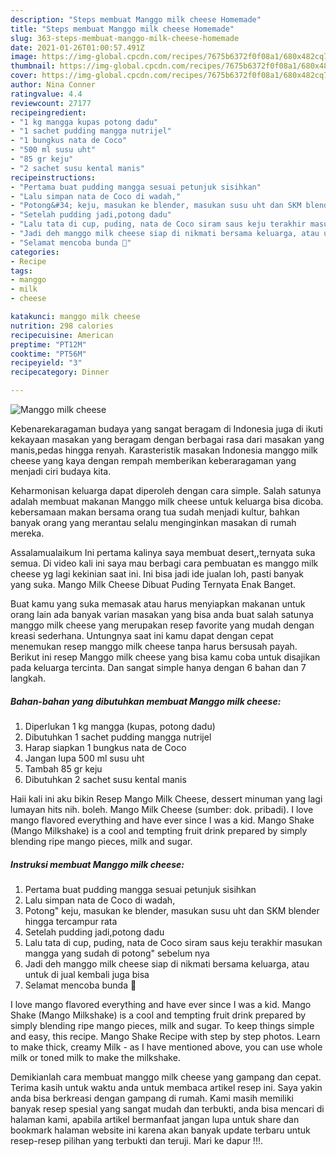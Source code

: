 ```yaml
---
description: "Steps membuat Manggo milk cheese Homemade"
title: "Steps membuat Manggo milk cheese Homemade"
slug: 363-steps-membuat-manggo-milk-cheese-homemade
date: 2021-01-26T01:00:57.491Z
image: https://img-global.cpcdn.com/recipes/7675b6372f0f08a1/680x482cq70/manggo-milk-cheese-foto-resep-utama.jpg
thumbnail: https://img-global.cpcdn.com/recipes/7675b6372f0f08a1/680x482cq70/manggo-milk-cheese-foto-resep-utama.jpg
cover: https://img-global.cpcdn.com/recipes/7675b6372f0f08a1/680x482cq70/manggo-milk-cheese-foto-resep-utama.jpg
author: Nina Conner
ratingvalue: 4.4
reviewcount: 27177
recipeingredient:
- "1 kg mangga kupas potong dadu"
- "1 sachet pudding mangga nutrijel"
- "1 bungkus nata de Coco"
- "500 ml susu uht"
- "85 gr keju"
- "2 sachet susu kental manis"
recipeinstructions:
- "Pertama buat pudding mangga sesuai petunjuk sisihkan"
- "Lalu simpan nata de Coco di wadah,"
- "Potong&#34; keju, masukan ke blender, masukan susu uht dan SKM blender hingga tercampur rata"
- "Setelah pudding jadi,potong dadu"
- "Lalu tata di cup, puding, nata de Coco siram saus keju terakhir masukan mangga yang sudah di potong&#34; sebelum nya"
- "Jadi deh manggo milk cheese siap di nikmati bersama keluarga, atau untuk di jual kembali juga bisa"
- "Selamat mencoba bunda 🥰"
categories:
- Recipe
tags:
- manggo
- milk
- cheese

katakunci: manggo milk cheese 
nutrition: 298 calories
recipecuisine: American
preptime: "PT12M"
cooktime: "PT56M"
recipeyield: "3"
recipecategory: Dinner

---
```



![Manggo milk cheese](https://img-global.cpcdn.com/recipes/7675b6372f0f08a1/680x482cq70/manggo-milk-cheese-foto-resep-utama.jpg)

Kebenarekaragaman budaya yang sangat beragam di Indonesia juga di ikuti kekayaan masakan yang beragam dengan berbagai rasa dari masakan yang manis,pedas hingga renyah. Karasteristik masakan Indonesia manggo milk cheese yang kaya dengan rempah memberikan keberaragaman yang menjadi ciri budaya kita.


Keharmonisan keluarga dapat diperoleh dengan cara simple. Salah satunya adalah membuat makanan Manggo milk cheese untuk keluarga bisa dicoba. kebersamaan makan bersama orang tua sudah menjadi kultur, bahkan banyak orang yang merantau selalu menginginkan masakan di rumah mereka.

Assalamualaikum Ini pertama kalinya saya membuat desert,,ternyata suka semua. Di video kali ini saya mau berbagi cara pembuatan es manggo milk cheese yg lagi kekinian saat ini. Ini bisa jadi ide jualan loh, pasti banyak yang suka. Mango Milk Cheese Dibuat Puding Ternyata Enak Banget.

Buat kamu yang suka memasak atau harus menyiapkan makanan untuk orang lain ada banyak varian masakan yang bisa anda buat salah satunya manggo milk cheese yang merupakan resep favorite yang mudah dengan kreasi sederhana. Untungnya saat ini kamu dapat dengan cepat menemukan resep manggo milk cheese tanpa harus bersusah payah.
Berikut ini resep Manggo milk cheese yang bisa kamu coba untuk disajikan pada keluarga tercinta. Dan sangat simple hanya dengan 6 bahan dan 7 langkah.


<!--inarticleads1-->

##### Bahan-bahan yang dibutuhkan membuat Manggo milk cheese:

1. Diperlukan 1 kg mangga (kupas, potong dadu)
1. Dibutuhkan 1 sachet pudding mangga nutrijel
1. Harap siapkan 1 bungkus nata de Coco
1. Jangan lupa 500 ml susu uht
1. Tambah 85 gr keju
1. Dibutuhkan 2 sachet susu kental manis


Haii kali ini aku bikin Resep Mango Milk Cheese, dessert minuman yang lagi lumayan hits nih. boleh. Mango Milk Cheese (sumber: dok. pribadi). I love mango flavored everything and have ever since I was a kid. Mango Shake (Mango Milkshake) is a cool and tempting fruit drink prepared by simply blending ripe mango pieces, milk and sugar. 

<!--inarticleads2-->

##### Instruksi membuat  Manggo milk cheese:

1. Pertama buat pudding mangga sesuai petunjuk sisihkan
1. Lalu simpan nata de Coco di wadah,
1. Potong&#34; keju, masukan ke blender, masukan susu uht dan SKM blender hingga tercampur rata
1. Setelah pudding jadi,potong dadu
1. Lalu tata di cup, puding, nata de Coco siram saus keju terakhir masukan mangga yang sudah di potong&#34; sebelum nya
1. Jadi deh manggo milk cheese siap di nikmati bersama keluarga, atau untuk di jual kembali juga bisa
1. Selamat mencoba bunda 🥰


I love mango flavored everything and have ever since I was a kid. Mango Shake (Mango Milkshake) is a cool and tempting fruit drink prepared by simply blending ripe mango pieces, milk and sugar. To keep things simple and easy, this recipe. Mango Shake Recipe with step by step photos. Learn to make thick, creamy Milk - as I have mentioned above, you can use whole milk or toned milk to make the milkshake. 

Demikianlah cara membuat manggo milk cheese yang gampang dan cepat. Terima kasih untuk waktu anda untuk membaca artikel resep ini. Saya yakin anda bisa berkreasi dengan gampang di rumah. Kami masih memiliki banyak resep spesial yang sangat mudah dan terbukti, anda bisa mencari di halaman kami, apabila artikel bermanfaat jangan lupa untuk share dan bookmark halaman website ini karena akan banyak update terbaru untuk resep-resep pilihan yang terbukti dan teruji. Mari ke dapur !!!. 
